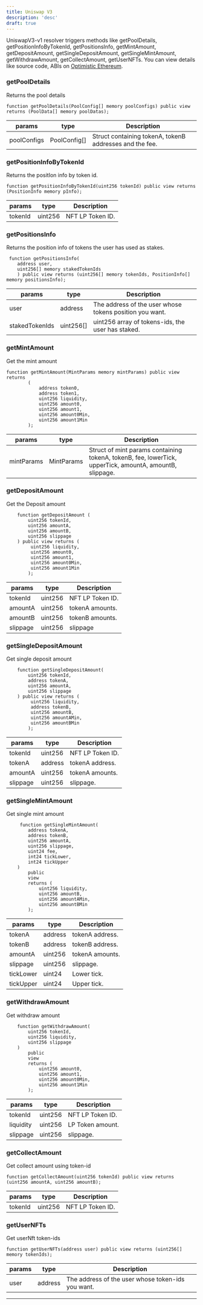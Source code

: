 ```yaml
---
title: Uniswap V3
description: 'desc'
draft: true 
---
```


UniswapV3-v1 resolver triggers methods like getPoolDetails, getPositionInfoByTokenId, getPositionsInfo, getMintAmount, getDepositAmount, getSingleDepositAmount, getSingleMintAmount, getWithdrawAmount, getCollectAmount, getUserNFTs. You can view details like source code, ABIs on [Optimistic Ethereum](https://optimistic.etherscan.io/address/0x90D45f987bCad6DD7FB5fE0994124D455cf30Bca).
### getPoolDetails
Returns the pool details
```solidity
function getPoolDetails(PoolConfig[] memory poolConfigs) public view returns (PoolData[] memory poolDatas);
```
| params | type | Description | 
| ------ | ---- | ----------- | 
| poolConfigs  | PoolConfig[] | Struct containing tokenA, tokenB addresses and the fee.|

### getPositionInfoByTokenId
Returns the positIon info by token id.
```solidity
function getPositionInfoByTokenId(uint256 tokenId) public view returns (PositionInfo memory pInfo);
```
| params | type | Description | 
| ------ | ---- | ----------- | 
| tokenId  | uint256 | 	NFT LP Token ID.|

### getPositionsInfo  
Returns the position info of tokens the user has used as stakes.
```solidity
 function getPositionsInfo(
    address user, 
    uint256[] memory stakedTokenIds
    ) public view returns (uint256[] memory tokenIds, PositionInfo[] memory positionsInfo);
```
| params | type | Description | 
| ------ | ---- | ----------- | 
| user | address | The address of the user whose tokens position you want.|
| stakedTokenIds | uint256[] | uint256 array of tokens-ids, the user has staked.|

### getMintAmount
Get the mint amount 
```solidity
function getMintAmount(MintParams memory mintParams) public view returns 
        (
            address token0,
            address token1,
            uint256 liquidity,
            uint256 amount0,
            uint256 amount1,
            uint256 amount0Min,
            uint256 amount1Min
        );
```
| params | type | Description | 
| ------ | ---- | ----------- | 
| mintParams | MintParams | Struct of mint params containing tokenA, tokenB, fee, lowerTick, upperTick, amountA, amountB, slippage.|

### getDepositAmount  
Get the Deposit amount
```solidity
    function getDepositAmount (
        uint256 tokenId,
        uint256 amountA,
        uint256 amountB,
        uint256 slippage
    ) public view returns (
         uint256 liquidity,
         uint256 amount0,
         uint256 amount1,
         uint256 amount0Min,
         uint256 amount1Min
        );
```
| params | type | Description | 
| ------ | ---- | ----------- | 
| tokenId | uint256 | NFT LP Token ID.|
| amountA | uint256 | tokenA amounts.|
| amountB | uint256 | tokenB amounts.|
| slippage | uint256 | slippage|

### getSingleDepositAmount
Get single deposit amount
```solidity
    function getSingleDepositAmount(
        uint256 tokenId,
        address tokenA,
        uint256 amountA,
        uint256 slippage
    ) public view returns (
         uint256 liquidity,
         address tokenB,
         uint256 amountB,
         uint256 amountAMin,
         uint256 amountBMin
        );
```
| params | type | Description | 
| ------ | ---- | ----------- | 
| tokenId | uint256 | NFT LP Token ID.|
| tokenA | address | 	tokenA address.|
| amountA | uint256 | tokenA amounts.|
| slippage | uint256 | slippage.|

### getSingleMintAmount  
Get single mint amount
```solidity
     function getSingleMintAmount(
        address tokenA,
        address tokenB,
        uint256 amountA,
        uint256 slippage,
        uint24 fee,
        int24 tickLower,
        int24 tickUpper
    )
        public
        view
        returns (
            uint256 liquidity,
            uint256 amountB,
            uint256 amountAMin,
            uint256 amountBMin
        );
```
| params | type | Description | 
| ------ | ---- | ----------- | 
| tokenA | address | 	tokenA address.|
| tokenB | address | 	tokenB address.|
| amountA | uint256 | tokenA amounts.|
| slippage | uint256 | slippage.|
| tickLower | uint24 | Lower tick.|
| tickUpper | uint24 | Upper tick.|

### getWithdrawAmount  
Get withdraw amount
```solidity
    function getWithdrawAmount(
        uint256 tokenId,
        uint256 liquidity,
        uint256 slippage
    )
        public
        view
        returns (
            uint256 amount0,
            uint256 amount1,
            uint256 amount0Min,
            uint256 amount1Min
        );
```
| params | type | Description | 
| ------ | ---- | ----------- | 
| tokenId | uint256 | NFT LP Token ID.|
| liquidity |	uint256	| LP Token amount.|
| slippage | uint256 | slippage.|

### getCollectAmount  
Get collect amount using token-id
```solidity
function getCollectAmount(uint256 tokenId) public view returns (uint256 amountA, uint256 amountB);
```
| params | type | Description | 
| ------ | ---- | ----------- | 
| tokenId | uint256 | NFT LP Token ID.|

### getUserNFTs  
Get userNft token-ids
```solidity
function getUserNFTs(address user) public view returns (uint256[] memory tokenIds);
```
| params | type | Description | 
| ------ | ---- | ----------- | 
| user | address | The address of the user whose token-ids you want.|

--- 

